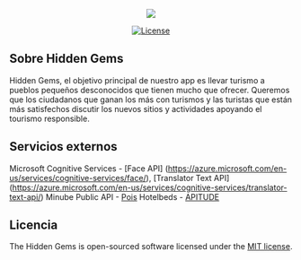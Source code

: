 <p align="center"><img src="https://raw.githubusercontent.com/amiedes/hidden-gems/master/resources/assets/img/mine_icon.svg"></p>

<p align="center">
<a href="https://packagist.org/packages/laravel/framework"><img src="https://poser.pugx.org/laravel/framework/license.svg" alt="License"></a>
</p>

## Sobre Hidden Gems

Hidden Gems, el objetivo principal de nuestro app es llevar turismo a pueblos pequeños desconocidos que tienen mucho que ofrecer. Queremos que los ciudadanos que ganan los más con turismos y las turistas que están más satisfechos discutir los nuevos sitios y actividades apoyando el tourismo responsible. 

## Servicios externos

Microsoft Cognitive Services - [Face API] (https://azure.microsoft.com/en-us/services/cognitive-services/face/), [Translator Text API] (https://azure.microsoft.com/en-us/services/cognitive-services/translator-text-api/)
Minube Public API  - [Pois](http://papi.minube.com/docs/)
Hotelbeds  - [APITUDE](https://developer.hotelbeds.com/io-docs)

## Licencia

The Hidden Gems is open-sourced software licensed under the [MIT license](http://opensource.org/licenses/MIT).
